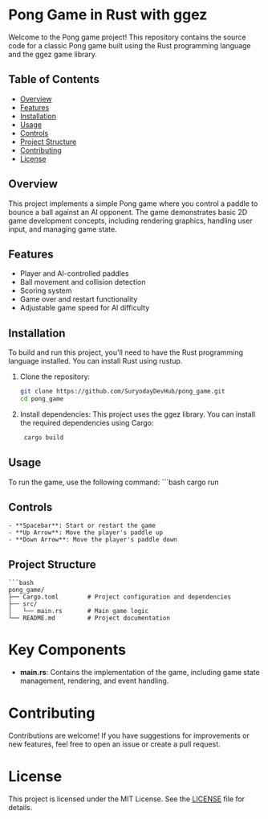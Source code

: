 # Pong Game in Rust with ggez

Welcome to the Pong game project! This repository contains the source code for a classic Pong game built using the Rust programming language and the ggez game library.

## Table of Contents
- [Overview](#overview)
- [Features](#features)
- [Installation](#installation)
- [Usage](#usage)
- [Controls](#controls)
- [Project Structure](#project-structure)
- [Contributing](#contributing)
- [License](#license)

## Overview
This project implements a simple Pong game where you control a paddle to bounce a ball against an AI opponent. The game demonstrates basic 2D game development concepts, including rendering graphics, handling user input, and managing game state.

## Features
- Player and AI-controlled paddles
- Ball movement and collision detection
- Scoring system
- Game over and restart functionality
- Adjustable game speed for AI difficulty

## Installation
To build and run this project, you'll need to have the Rust programming language installed. You can install Rust using rustup.

1. Clone the repository:
   ```bash
   git clone https://github.com/SuryodayDevHub/pong_game.git
   cd pong_game

2. Install dependencies:
    This project uses the ggez library. You can install the required dependencies using Cargo:
   ```bash
    cargo build

## Usage
To run the game, use the following command:
    ```bash
    cargo run

## Controls
    - **Spacebar**: Start or restart the game
    - **Up Arrow**: Move the player's paddle up
    - **Down Arrow**: Move the player's paddle down

## Project Structure
    
    ```bash
    pong_game/
    ├── Cargo.toml        # Project configuration and dependencies
    ├── src/
    │   └── main.rs       # Main game logic
    └── README.md         # Project documentation

# Key Components

- **main.rs**: Contains the implementation of the game, including game state management, rendering, and event handling.

# Contributing

Contributions are welcome! If you have suggestions for improvements or new features, feel free to open an issue or create a pull request.

# License

This project is licensed under the MIT License. See the [LICENSE](LICENSE) file for details.
